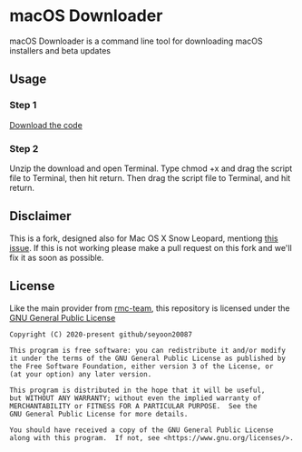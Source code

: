 # macOS Downloader
macOS Downloader is a command line tool for downloading macOS installers and beta updates


## Usage

### Step 1

[Download the code](https://github.com/seyoon20087/macos-downloader/archive/master.zip)

### Step 2

Unzip the download and open Terminal. Type chmod +x and drag the script file to Terminal, then hit return. Then drag the script file to Terminal, and hit return.

## Disclaimer
This is a fork, designed also for Mac OS X Snow Leopard, mentiong [this issue](https://github.com/rmc-team/macos-downloader/issues/26). If this is not working please make a pull request on this fork and we'll fix it as soon as possible.

## License

Like the main provider from [rmc-team](https://github.com/rmc-team), this repository is licensed under the [GNU General Public License](LICENSE.txt)

```
Copyright (C) 2020-present github/seyoon20087

This program is free software: you can redistribute it and/or modify
it under the terms of the GNU General Public License as published by
the Free Software Foundation, either version 3 of the License, or
(at your option) any later version.

This program is distributed in the hope that it will be useful,
but WITHOUT ANY WARRANTY; without even the implied warranty of
MERCHANTABILITY or FITNESS FOR A PARTICULAR PURPOSE.  See the
GNU General Public License for more details.

You should have received a copy of the GNU General Public License
along with this program.  If not, see <https://www.gnu.org/licenses/>.
```
